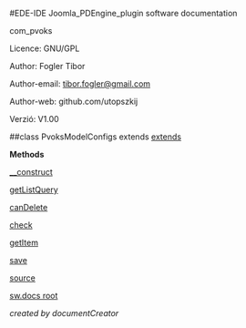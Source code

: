 #EDE-IDE Joomla_PDEngine_plugin
software documentation



com_pvoks

Licence: GNU/GPL

Author: Fogler Tibor

Author-email: tibor.fogler@gmail.com

Author-web: github.com/utopszkij

Verzió: V1.00

##class PvoksModelConfigs extends [extends](extends.md)


**Methods**

[__construct](items/PvoksModelConfigs___construct.md)

[getListQuery](items/PvoksModelConfigs_getListQuery.md)

[canDelete](items/PvoksModelConfigs_canDelete.md)

[check](items/PvoksModelConfigs_check.md)

[getItem](items/PvoksModelConfigs_getItem.md)

[save](items/PvoksModelConfigs_save.md)



[source](../../admin/models/configs.php)

[sw.docs root](./)

*created by documentCreator*

